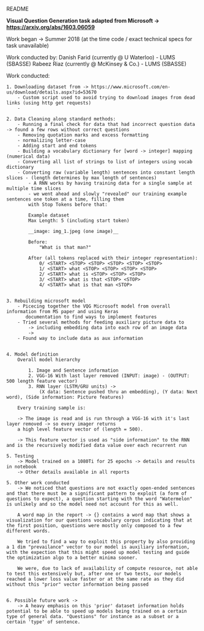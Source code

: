 README

__Visual Question Generation task adapted from Microsoft -> https://arxiv.org/abs/1603.06059__

Work began -> Summer 2018 (at the time code / exact technical specs for task unavailable)

Work conducted by: 
    Danish Farid (currently @ U Waterloo) - LUMS (SBASSE)
    Rabeez Riaz (currently @ McKinsey & Co.) - LUMS (SBASSE)

Work conducted: 
    
    1. Downloading dataset from -> https://www.microsoft.com/en-us/download/details.aspx?id=53670
        - Custom script used to avoid trying to download images from dead links (using http get requests)
        - 
    
    2. Data Cleaning along standard methods: 
        - Running a final check for data that had incorrect question data -> found a few rows without correct questions
        - Removing quotation marks and excess formatting
        - normalizing letter-case
        - Adding start and end tokens
        - Building a vocabulary dictionary for [word -> integer] mapping (numerical data)
        - Converting all list of strings to list of integers using vocab dictionary 
        - Converting raw (variable length) sentences into constant length slices - (length determines by max length of sentences)
            - A RNN works by having training data for a single sample at multiple time slices 
            - we went ahead and slowly "revealed" our training example sentences one token at a time, filling them 
            with Stop Tokens before that:
            
            Example dataset
            Max Length: 5 (including start token)
            
            __image: img_1.jpeg (one image)__ 
            
            Before: 
                "What is that man?"
            
            After (all tokens replaced with their integer representation):
                0/ <START> <STOP> <STOP> <STOP> <STOP> <STOP>
                1/ <START> what <STOP> <STOP> <STOP> <STOP>
                2/ <START> what is <STOP> <STOP> <STOP>
                3/ <START> what is that <STOP> <STOP>
                4/ <START> what is that man <STOP>
        

    3. Rebuilding microsoft model
        - Picecing together the VQG Microsoft model from overall information from MS paper and using Keras 
           documentation to find ways to implement features
        - Tried several methods for feeding auxiliary picture data to  
            -> including embedding data into each row of an image data
            -> 
        - Found way to include data as aux information


    4. Model definition 
        Overall model hierarchy
        
            1. Image and Sentence information 
            2. VGG-16 With last layer removed (INPUT: image) - (OUTPUT: 500 length feature vector)
            3. RNN layer (LSTM/GRU units) -> 
                (X data: Sentence pushed thru an embedding), (Y data: Next word), (Side information: Picture features)
        
        Every training sample is:
        
        -> The image is read and is run through a VGG-16 with it's last layer removed -> so every imager returns 
        a high level feature vector of (length = 500). 
        
        -> This feature vector is used as "side information" to the RNN and is the recursively modified data value over each recurrent run
        
    5. Testing
        -> Model trained on a 1080Ti for 25 epochs -> details and results in notebook
        -> Other details available in all reports

    5. Other work conducted
        -> We noticed that questions are not exactly open-ended sentences and that there must be a significant pattern to exploit (a form of questions to expect), a question starting with the word "Watermelon" is unlikely and so the model need not account for this as well. 

        A word map in the report -> {} contains a word map that shows a visualization for our questions vocabulary corpus indicating that at the first position, questions were mostly only composed to a few different words. 

        We tried to find a way to exploit this property by also providing a 1 dim "prevailance" vector to our model is auxiliary information, with the expection that this might speed up model testing and guide the optimization algo to a better minima sooner.

        We were, due to lack of availability of compute resource, not able to test this extensively but, after one or two tests, our models reached a lower loss value faster or at the same rate as they did without this "prior" vector information being passed


    6. Possible future work -> 
        -> A heavy emphasis on this 'prior' dataset information holds potential to be able to speed up models being trained on a certain type of general data. "Questions" for instance as a subset or a certain 'type' of sentence. 